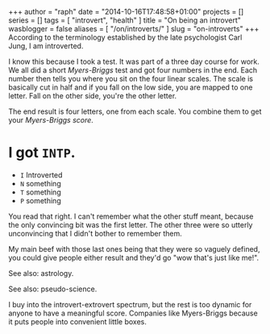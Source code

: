 +++
author = "raph"
date = "2014-10-16T17:48:58+01:00"
projects = []
series = []
tags = [ "introvert", "health" ]
title = "On being an introvert"
wasblogger = false
aliases = [ "/on/introverts/" ]
slug = "on-introverts"
+++
According to the terminology established by the late psychologist Carl Jung, I am introverted.

I know this because I took a test. It was part of a three day course for work. We all did a short *Myers-Briggs* test and got four numbers in the end. Each number then tells you where you sit on the four linear scales. The scale is basically cut in half and if you fall on the low side, you are mapped to one letter. Fall on the other side, you're the other letter.

The end result is four letters, one from each scale. You combine them to get your *Myers-Briggs score*.

# I got `INTP`.
* `I` Introverted
* `N` something
* `T` something
* `P` something

You read that right. I can't remember what the other stuff meant, because the only convincing bit was the first letter. The other three were so utterly unconvincing that I didn't bother to remember them.

My main beef with those last ones being that they were so vaguely defined, you could give people either result and they'd go "wow that's just like me!".

See also: astrology.

See also: pseudo-science.

I buy into the introvert-extrovert spectrum, but the rest is too dynamic for anyone to have a meaningful score. Companies like Myers-Briggs because it puts people into convenient little boxes.
